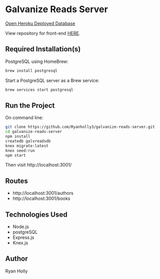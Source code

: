# Galvanize Reads Server

[Open Heroku Deployed Database](https://shrouded-retreat-53312.herokuapp.com)

View repository for front-end [HERE](https://github.com/Ryanholly3/galvanize-reads-client).

## Required Installation(s)

PostgreSQL using HomeBrew:
```sh
brew install postgresql
```

Start a PostgreSQL server as a Brew service:
```sh
brew services start postgresql
```


## Run the Project
On command line:

```sh
git clone https://github.com/Ryanholly3/galvanize-reads-server.git
cd galvanize-reads-server
npm install
createdb galvreadsdb
knex migrate:latest
knex seed:run
npm start
```

Then visit http://localhost:3001/

## Routes
* http://localhost:3001/authors
* http://localhost:3001/books


## Technologies Used
* Node.js
* postgreSQL
* Express.js
* Knex.js

## Author
Ryan Holly
